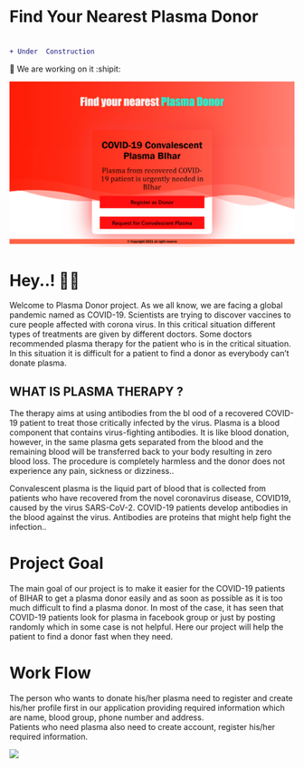 # Find Your Nearest Plasma Donor

```diff 

+ Under  Construction

```
:two_men_holding_hands:
We are working on it :shipit:

![alt text](B1.jpg)
<h1>Hey..! 🧑‍⚕️ </h1>
<p>Welcome to Plasma Donor project. As we all know, we are facing a global pandemic named as COVID-19. Scientists are trying to discover vaccines to cure people affected with corona virus. In this critical situation different types of treatments are given by different doctors. Some doctors recommended plasma therapy for the patient who is in the critical situation. In this situation it is difficult for a patient to find a donor as everybody can’t donate plasma.</p>



<h2>WHAT IS PLASMA THERAPY ?</h2>
		<p>The therapy aims at using antibodies from the bl ood of a recovered COVID-19 patient to treat those critically infected by the virus. Plasma is a blood component that contains virus-fighting antibodies. It is like blood donation, however, in the same plasma gets separated from the blood and the remaining blood will be transferred back to your body resulting in zero blood loss. The procedure is completely harmless and the donor does not experience any pain, sickness or dizziness..</p>
		<p>Convalescent plasma is the liquid part of blood that is collected from patients who have recovered from the novel coronavirus disease, COVID19, caused by the virus SARS-CoV-2. COVID-19 patients develop antibodies in the blood against the virus. Antibodies are proteins that might help fight the infection..</p>



<h1>Project Goal</h1>

<p>The main goal of our project is to make it easier for the COVID-19 patients of BIHAR to get a plasma donor easily and as soon as possible as it is too much difficult to find a plasma donor. In most of the case, it has seen that COVID-19 patients look for plasma in facebook group or just by posting randomly which in some case is not helpful. Here our project will help the patient to find a donor fast when they need.</p>

<h1>Work Flow</h1>

<p>The person who wants to donate his/her plasma need to register and create his/her profile first in our application providing required information which are name, blood group, phone number and address.<br>
Patients who need plasma also need to create account, register his/her required information.</p>

<img src="donor.gif" height="600" width="auto">
